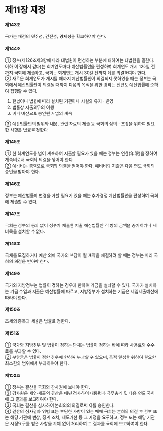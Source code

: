 # 제11장 재정

#### 제143조

국가는 재정의 민주성, 건전성, 경제성을 확보하여야 한다.

#### 제144조

① 정부(제126조제3항에 따라 대법원이 편성하는 부분에 대하여는 대법원을 말한다. 이하 이 장에서 같다)는 회계연도마다 예산법률안을 편성하여 회계연도 개시 120일 전까지 국회에 제출하고, 국회는 회계연도 개시 30일 전까지 이를 의결하여야 한다.  
② 새로운 회계연도가 개시될 때까지 예산법률안이 의결되지 못하였을 때는 정부는 국회에서 예산법률안이 의결될 때까지 다음의 목적을 위한 경비는 전년도 예산법률에 준하여 집행할 수 있다.

1. 헌법이나 법률에 따라 설치된 기관이나 시설의 유지ㆍ운영
2. 법률상 지출의무의 이행
3. 이미 예산으로 승인된 사업의 계속

③ 예산법률안의 범위와 내용, 관련 자료의 제출 등 국회의 심의ㆍ조정을 위하여 필요한 사항은 법률로 정한다.  

#### 제145조

① 한 회계연도를 넘어 계속하여 지출할 필요가 있을 때는 정부는 연한(年限)을 정하여 계속비로서 국회의 의결을 얻어야 한다.  
② 예비비는 총액으로 국회의 의결을 얻어야 한다. 예비비의 지출은 다음 연도 국회의 승인을 받아야 한다.

#### 제146조

정부는 예산법률에 변경을 가할 필요가 있을 때는 추가경정 예산법률안을 편성하여 국회에 제출할 수 있다.

#### 제147조

국회는 정부의 동의 없이 정부가 제출한 지출 예산법률안 각 항의 금액을 증가하거나 새 비목을 설치할 수 없다.

#### 제148조

국채를 모집하거나 예산 외에 국가의 부담이 될 계약을 체결하려 할 때는 정부는 미리 국회의 의결을 받아야 한다.

#### 제149조

국가와 지방정부는 법률이 정하는 경우에 한하여 기금을 설치할 수 있다. 국가가 설치하는 기금 수입과 지출은 예산법률에 따르고, 지방정부가 설치하는 기금은 세입세출예산에 따라야 한다.

#### 제150조

조세의 종목과 세율은 법률로 정한다.

#### 제151조

① 국가와 지방정부 및 법률이 정하는 단체는 법률이 정하는 바에 따라 사용료와 수수료를 부과할 수 있다.  
② 부담금은 법률이 정한 경우에 한하여 부과할 수 있으며, 목적 달성을 위하여 필요한 최소한의 범위에서 부과하여야 한다.  

#### 제152조

① 정부는 결산을 국회와 감사원에 보내야 한다.  
② 감사원은 세입·세출의 결산을 매년 검사하여 대통령과 국무총리 및 다음 연도 국회에 그 결과를 보고하여야 한다.  
③ 국회는 결산을 심사하여 본회의의 의결로써 이를 승인한다.  
④ 결산의 심사결과 위법 또는 부당한 사항이 있는 때에 국회는 본회의 의결 후 정부 또는 해당 기관에 변상, 징계 조치, 제도개선 등 그 시정을 요구하고, 정부 또는 해당 기관은 시정요구를 받은 사항을 지체 없이 처리하여 그 결과를 국회에 보고하여야 한다.  
